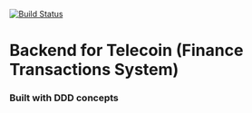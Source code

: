 [![Build Status](https://travis-ci.com/diotsa/smart-coin-backend.svg?token=ivjeJSwxapf2FZkPt3UE&branch=refactoring-to-ddd)](https://travis-ci.com/diotsa/smart-coin-backend)
# Backend for Telecoin (Finance Transactions System)

### Built with DDD concepts